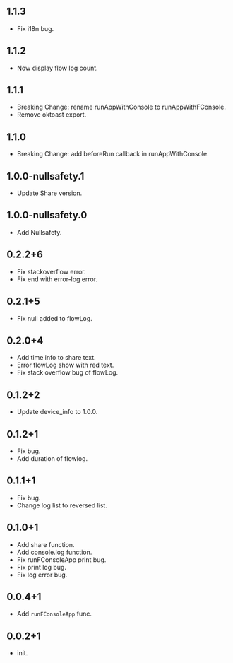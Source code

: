
## 1.1.3
* Fix i18n bug.
## 1.1.2
* Now display flow log count.
## 1.1.1
* Breaking Change: rename runAppWithConsole to runAppWithFConsole.
* Remove oktoast export.
## 1.1.0
* Breaking Change: add beforeRun callback in runAppWithConsole.
## 1.0.0-nullsafety.1
* Update Share version.
## 1.0.0-nullsafety.0 
* Add Nullsafety.
## 0.2.2+6
* Fix stackoverflow error.
* Fix end with error-log error.
## 0.2.1+5
* Fix null added to flowLog.
## 0.2.0+4
* Add time info to share text.
* Error flowLog show with red text.
* Fix stack overflow bug of flowLog.
## 0.1.2+2
* Update device_info to 1.0.0.
## 0.1.2+1
* Fix bug.
* Add duration of flowlog.
## 0.1.1+1

* Fix bug.
* Change log list to reversed list.
## 0.1.0+1

* Add share function.
* Add console.log function.
* Fix runFConsoleApp print bug.
* Fix print log bug.
* Fix log error bug.

## 0.0.4+1

* Add `runFConsoleApp` func.

## 0.0.2+1

* init.
